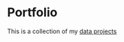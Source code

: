 # Portfolio

This is a collection of my [data projects](https://github.com/EmilyHStories/data-in-jars)
